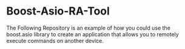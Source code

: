 # Boost-Asio-RA-Tool

The Following Repository is an example of how you could use the boost.asio library to create an application that allows you to remotely execute commands on another device.
